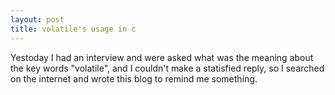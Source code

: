 ```yaml
---
layout: post
title: volatile's usage in c
---
```


Yestoday I had an interview and were asked what was the meaning about the key words "volatile", and I couldn't make a statisfied reply, so I searched on the internet and wrote this blog to remind me something.


